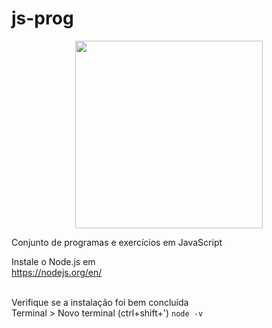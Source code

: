 # js-prog

<p align="center">
    <img width="300" src="https://upload.wikimedia.org/wikipedia/commons/thumb/9/99/Unofficial_JavaScript_logo_2.svg/800px-Unofficial_JavaScript_logo_2.svg.png">
</p>

Conjunto de programas e exercícios em JavaScript

Instale o Node.js em <br>
https://nodejs.org/en/ <br><br>

Verifique se a instalação foi bem concluída<br>
Terminal > Novo terminal (ctrl+shift+')
``node -v``<br><br>


